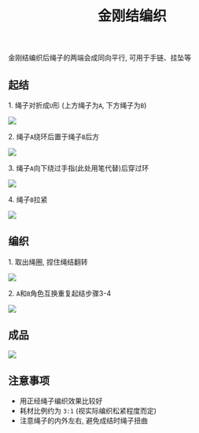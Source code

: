 ﻿---
title: 金刚结编织
category: handwork
created: 2024/11/19
---

金刚结编织后绳子的两端会成同向平行, 可用于手链、挂坠等

## 起结

1\. 绳子对折成`U`形 (上方绳子为`A`, 下方绳子为`B`)

![](/media/jingangjie/jingangjie1.png)

2\. 绳子`A`绕环后置于绳子`B`后方

![](/media/jingangjie/jingangjie2.png)

3\. 绳子`A`向下绕过手指(此处用笔代替)后穿过环

![](/media/jingangjie/jingangjie3.png)

4\. 绳子`B`拉紧

![](/media/jingangjie/jingangjie4.png)

## 编织

1\. 取出绳圈, 捏住绳结翻转

![](/media/jingangjie/jingangjie5.png)

2\. `A`和`B`角色互换重复起结步骤3-4

![](/media/jingangjie/jingangjie6.png)

## 成品

![](/media/jingangjie/jingangjie7.png)

## 注意事项

- 用正经绳子编织效果比较好
- 耗材比例约为 `3:1` (视实际编织松紧程度而定)
- 注意绳子的内外左右, 避免成结时绳子扭曲
